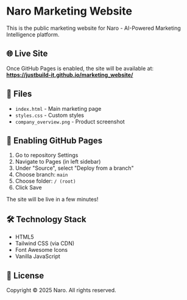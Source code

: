 # Naro Marketing Website

This is the public marketing website for Naro - AI-Powered Marketing Intelligence platform.

## 🌐 Live Site

Once GitHub Pages is enabled, the site will be available at:
**https://justbuild-it.github.io/marketing_website/**

## 📁 Files

- `index.html` - Main marketing page
- `styles.css` - Custom styles
- `company_overview.png` - Product screenshot

## 🚀 Enabling GitHub Pages

1. Go to repository Settings
2. Navigate to Pages (in left sidebar)
3. Under "Source", select "Deploy from a branch"
4. Choose branch: `main`
5. Choose folder: `/ (root)`
6. Click Save

The site will be live in a few minutes!

## 🛠️ Technology Stack

- HTML5
- Tailwind CSS (via CDN)
- Font Awesome Icons
- Vanilla JavaScript

## 📝 License

Copyright © 2025 Naro. All rights reserved.
